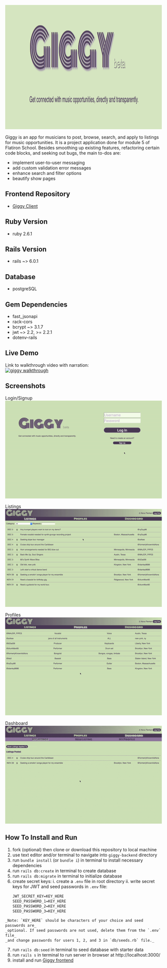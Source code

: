 <img 
  src="public/images/banner.png" 
  alt="giggy walkthrough demo link to youtube" 
  width="1350" 
  height="400"
/>

Giggy is an app for musicians to post, browse, search, and apply to listings for music opportunities.
It is a project application done for module 5 of Flatiron School. Besides smoothing up existing 
features, refactoring certain code blocks, and seeking out bugs, the main to-dos are:
  - implement user-to-user messaging
  - add custom validation error messages
  - enhance search and filter options
  - beautify show pages

## Frontend Repository
  - [Giggy Client](https://github.com/dangrammer/giggy-frontend)

## Ruby Version
  - ruby 2.6.1

## Rails Version
  - rails ~> 6.0.1

## Database
  - postgreSQL

## Gem Dependencies
  - fast_jsonapi
  - rack-cors
  - bcrypt ~> 3.1.7
  - jwt ~> 2.2, >= 2.2.1
  - dotenv-rails

## Live Demo
  Link to walkthrough video with narration:
  <br/>
  <a href="https://www.youtube.com/watch?v=qJu9ODluSp4&feature=youtu.be" target="_blank">
    <!-- <img 
      src="public/images/welcome_page.png" 
      alt="giggy walkthrough demo link to youtube" 
      width="300" 
      height="200"
    /> -->
    ![giggy walkthrough](public/images/welcome_page.png/300x200)
  </a>  

## Screenshots

  Login/Signup
  <br/>
  ![Login/Signup Demo](public/gifs/login_signup.gif)

  Listings
  <br/>
  ![Listings Demo](public/gifs/listings.gif)

  Profiles
  <br/>
  ![Profiles Demo](public/gifs/profiles.gif)

  Dashboard
  <br/>
  ![Dashboard Demo](public/gifs/dashboard.gif)


## How To Install and Run

  1. fork (optional) then clone or download this repository to local machine
  2. use text editor and/or terminal to navigate into `giggy-backend` directory
  3. run `bundle install` (or `bundle i`) in terminal to install necessary dependencies
  4. run `rails db:create` in terminal to create database
  5. run `rails db:migrate` in terminal to initialize database
  6. create secret keys:
    i. create a `.env` file in root directory
    ii. write secret keys for JWT and seed passwords in `.env` file:
      ```
      JWT_SECRET_KEY=KEY_HERE
      SEED_PASSWORD_1=KEY_HERE
      SEED_PASSWORD_2=KEY_HERE
      SEED_PASSWORD_3=KEY_HERE
      ```
    _Note: `KEY_HERE` should be characters of your choice and seed passwords are_
    _optional. If seed passwords are not used, delete them from the `.env` file_
    _and change passwords for users 1, 2, and 3 in `db/seeds.rb` file._
  7. run `rails db:seed` in terminal to seed database with starter data
  8. run `rails s` in terminal to run server in browser at http://localhost:3000/
  9. install and run [Giggy frontend](https://github.com/dangrammer/giggy-frontend)
